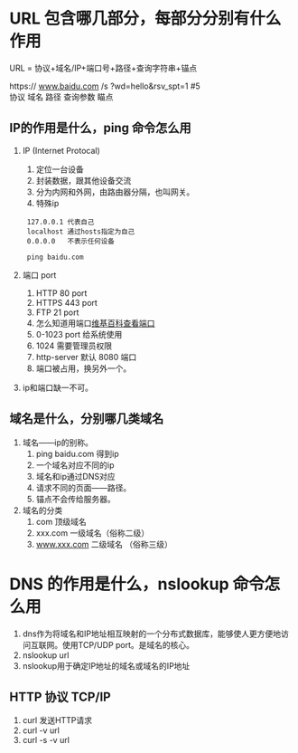 # URL 包含哪几部分，每部分分别有什么作用

URL = 协议+域名/IP+端口号+路径+查询字符串+锚点

https:// www.baidu.com /s  ?wd=hello&rsv_spt=1 #5
<br>
协议          域名     路径    查询参数          瞄点

## IP的作用是什么，ping 命令怎么用

1. IP (Internet Protocal)
   1. 定位一台设备
   2. 封装数据，跟其他设备交流
   3. 分为内网和外网，由路由器分隔，也叫网关。
   4. 特殊ip
   ```
    127.0.0.1 代表自己
    localhost 通过hosts指定为自己
    0.0.0.0   不表示任何设备

    ping baidu.com
   ```

2. 端口 port
   1. HTTP 80 port
   2. HTTPS 443 port
   3. FTP 21 port
   4. 怎么知道用端口[维基百科查看端口](https://zh.wikipedia.org/wiki/TCP/UDP%E7%AB%AF%E5%8F%A3%E5%88%97%E8%A1%A8#0.E5.88.B01023.E5.8F.B7.E7.AB.AF.E5.8F.A3)
   5. 0-1023 port 给系统使用
   6. 1024 需要管理员权限
   7. http-server 默认 8080 端口
   8. 端口被占用，换另外一个。
3. ip和端口缺一不可。
   
## 域名是什么，分别哪几类域名
1. 域名——ip的别称。
   1. ping baidu.com 得到ip
   2. 一个域名对应不同的ip
   3. 域名和ip通过DNS对应
   4. 请求不同的页面——路径。
   5. 锚点不会传给服务器。
2. 域名的分类
   1. com 顶级域名
   2. xxx.com 一级域名（俗称二级）
   3. www.xxx.com  二级域名 （俗称三级）

# DNS 的作用是什么，nslookup 命令怎么用
1. dns作为将域名和IP地址相互映射的一个分布式数据库，能够使人更方便地访问互联网。使用TCP/UDP port。是域名的核心。
2. nslookup url
3. nslookup用于确定IP地址的域名或域名的IP地址


##  HTTP 协议 TCP/IP
   1. curl 发送HTTP请求
   2. curl -v url
   3. curl -s -v url
   


   



